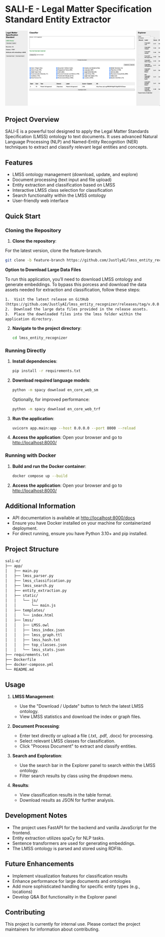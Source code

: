 # SALI-E - Legal Matter Specification Standard Entity Extractor

![LMSS Entity Recognizer](sali-e-prototype.png)

## Project Overview

SALI-E is a powerful tool designed to apply the Legal Matter Standards Specification (LMSS) ontology to text documents. It uses advanced Natural Language Processing (NLP) and Named-Entity Recognition (NER) techniques to extract and classify relevant legal entities and concepts.

## Features

- LMSS ontology management (download, update, and explore)
- Document processing (text input and file upload)
- Entity extraction and classification based on LMSS
- Interactive LMSS class selection for classification
- Search functionality within the LMSS ontology
- User-friendly web interface

## Quick Start

### Cloning the Repository

1. **Clone the repository**:

For the latest version, clone the feature-branch.

```bash
git clone -b feature-branch https://github.com/JustlyAI/lmss_entity_recognizer.git
```

**Option to Download Large Data Files**

To run this application, you’ll need to download LMSS ontology and generate embeddings. To bypass this porcess and download the data assets needed for extraction and classification, follow these steps:

    1.	Visit the latest release on GitHub (https://github.com/JustlyAI/lmss_entity_recognizer/releases/tag/v.0.0.2).
    2.	Download the large data files provided in the release assets.
    3.	Place the downloaded files into the lmss folder within the application directory.

2. **Navigate to the project directory**:

   ```bash
   cd lmss_entity_recognizer
   ```

### Running Directly

1. **Install dependencies**:

   ```bash
   pip install -r requirements.txt
   ```

2. **Download required language models**:

   ```bash
   python -m spacy download en_core_web_sm
   ```

   Optionally, for improved performance:

   ```bash
   python -m spacy download en_core_web_trf
   ```

3. **Run the application**:

   ```bash
   uvicorn app.main:app --host 0.0.0.0 --port 8000 --reload
   ```

4. **Access the application**:
   Open your browser and go to [http://localhost:8000/](http://localhost:8000/)

### Running with Docker

1. **Build and run the Docker container**:

   ```bash
   docker compose up --build
   ```

2. **Access the application**:
   Open your browser and go to [http://localhost:8000/](http://localhost:8000/)

## Additional Information

- API documentation is available at [http://localhost:8000/docs](http://localhost:8000/docs)
- Ensure you have Docker installed on your machine for containerized deployment.
- For direct running, ensure you have Python 3.10+ and pip installed.

## Project Structure

```
sali-e/
├── app/
│   ├── main.py
│   ├── lmss_parser.py
│   ├── lmss_classification.py
│   ├── lmss_search.py
│   ├── entity_extraction.py
│   ├── static/
│   │   └── js/
│   │       └── main.js
│   ├── templates/
│   │   └── index.html
│   ├── lmss/
│   │   ├── LMSS.owl
│   │   ├── lmss_index.json
│   │   ├── lmss_graph.ttl
│   │   ├── lmss_hash.txt
│   │   ├── top_classes.json
│   │   └── lmss_stats.json
├── requirements.txt
├── Dockerfile
├── docker-compose.yml
└── README.md
```

## Usage

1. **LMSS Management**:

   - Use the "Download / Update" button to fetch the latest LMSS ontology.
   - View LMSS statistics and download the index or graph files.

2. **Document Processing**:

   - Enter text directly or upload a file (.txt, .pdf, .docx) for processing.
   - Select relevant LMSS classes for classification.
   - Click "Process Document" to extract and classify entities.

3. **Search and Exploration**:

   - Use the search bar in the Explorer panel to search within the LMSS ontology.
   - Filter search results by class using the dropdown menu.

4. **Results**:
   - View classification results in the table format.
   - Download results as JSON for further analysis.

## Development Notes

- The project uses FastAPI for the backend and vanilla JavaScript for the frontend.
- Entity extraction utilizes spaCy for NLP tasks.
- Sentence transformers are used for generating embeddings.
- The LMSS ontology is parsed and stored using RDFlib.

## Future Enhancements

- Implement visualization features for classification results
- Enhance performance for large documents and ontologies
- Add more sophisticated handling for specific entity types (e.g., locations)
- Develop Q&A Bot functionality in the Explorer panel

## Contributing

This project is currently for internal use. Please contact the project maintainers for information about contributing.
